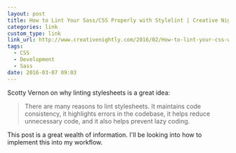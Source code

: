```yaml
---
layout: post
title: How to Lint Your Sass/CSS Properly with Stylelint | Creative Nightly
categories: link
custom_type: link
link_url: http://www.creativenightly.com/2016/02/How-to-lint-your-css-with-stylelint/
tags:
  - CSS
  - Development
  - Sass
date: 2016-03-07 09:03
---
```

Scotty Vernon on why linting stylesheets is a great idea:

>There are many reasons to lint stylesheets. It maintains code consistency, it highlights errors in the codebase, it helps reduce unnecessary code, and it also helps prevent lazy coding.

This post is a great wealth of information. I'll be looking into how to implement this into my workflow.

